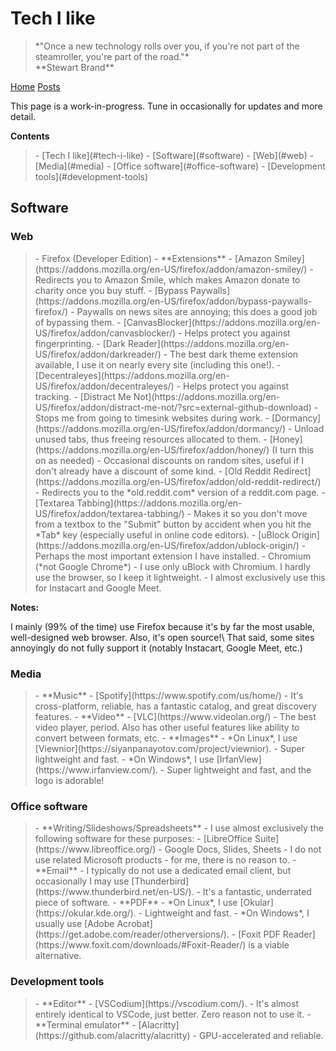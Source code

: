 <title>Tech I like</title>
<meta http-equiv="Content-Type" content="text/html; charset=UTF-8"/>
<meta name="viewport" content="width=device-width, initial-scale=1"/>
<link href="https://fonts.googleapis.com/css?family=IBM+Plex+Mono|Open+Sans" rel="stylesheet"/>
<link href="../stylesheet.css" rel="stylesheet"/>
<link rel="shortcut icon" type="image/png" href="/images/favicon.png"/>

# Tech I like

<blockquote class="quote">
    *"Once a new technology rolls over you, if you're not part of the steamroller, you're part of the road."* <br> **Stewart Brand**
</blockquote>

[Home](../) [Posts](./)

This page is a work-in-progress. Tune in occasionally for updates and more detail.

**Contents**
<blockquote class="contents">
- [Tech I like](#tech-i-like)
  - [Software](#software)
    - [Web](#web)
    - [Media](#media)
    - [Office software](#office-software)
    - [Development tools](#development-tools)
</blockquote>

## Software

### Web

<blockquote>
- Firefox (Developer Edition)
  - **Extensions**
    - [Amazon Smiley](https://addons.mozilla.org/en-US/firefox/addon/amazon-smiley/)
      - Redirects you to Amazon Smile, which makes Amazon donate to charity once you buy stuff.
    - [Bypass Paywalls](https://addons.mozilla.org/en-US/firefox/addon/bypass-paywalls-firefox/)
      - Paywalls on news sites are annoying; this does a good job of bypassing them.
    - [CanvasBlocker](https://addons.mozilla.org/en-US/firefox/addon/canvasblocker/)
      - Helps protect you against fingerprinting.
    - [Dark Reader](https://addons.mozilla.org/en-US/firefox/addon/darkreader/)
      - The best dark theme extension available, I use it on nearly every site (including this one!).
    - [Decentraleyes](https://addons.mozilla.org/en-US/firefox/addon/decentraleyes/)
      - Helps protect you against tracking.
    - [Distract Me Not](https://addons.mozilla.org/en-US/firefox/addon/distract-me-not/?src=external-github-download)
      - Stops me from going to timesink websites during work.
    - [Dormancy](https://addons.mozilla.org/en-US/firefox/addon/dormancy/)
      - Unload unused tabs, thus freeing resources allocated to them.
    - [Honey](https://addons.mozilla.org/en-US/firefox/addon/honey/) (I turn this on as needed)
      - Occasional discounts on random sites, useful if I don't already have a discount of some kind.
    - [Old Reddit Redirect](https://addons.mozilla.org/en-US/firefox/addon/old-reddit-redirect/)
      - Redirects you to the *old.reddit.com* version of a reddit.com page.
    - [Textarea Tabbing](https://addons.mozilla.org/en-US/firefox/addon/textarea-tabbing/)
      - Makes it so you don't move from a textbox to the "Submit" button by accident when you hit the *Tab* key (especially useful in online code editors).
    - [uBlock Origin](https://addons.mozilla.org/en-US/firefox/addon/ublock-origin/)
      - Perhaps the most important extension I have installed.
- Chromium (*not Google Chrome*)
  - I use only uBlock with Chromium. I hardly use the browser, so I keep it lightweight.
  - I almost exclusively use this for Instacart and Google Meet.
</blockquote>

**Notes:**

I mainly (99% of the time) use Firefox because it's by far the most usable, well-designed web browser. Also, it's open source!\ 
That said, some sites annoyingly do not fully support it (notably Instacart, Google Meet, etc.)

### Media

<blockquote>
- **Music**
  - [Spotify](https://www.spotify.com/us/home/)
    - It's cross-platform, reliable, has a fantastic catalog, and great discovery features.
- **Video**
  - [VLC](https://www.videolan.org/)
    - The best video player, period. Also has other useful features like ability to convert between formats, etc.
- **Images**
  - *On Linux*, I use [Viewnior](https://siyanpanayotov.com/project/viewnior). 
    - Super lightweight and fast.
  - *On Windows*, I use [IrfanView](https://www.irfanview.com/). 
    - Super lightweight and fast, and the logo is adorable!
</blockquote>

### Office software
<blockquote>
- **Writing/Slideshows/Spreadsheets**
  - I use almost exclusively the following software for these purposes:
    - [LibreOffice Suite](https://www.libreoffice.org/)
    - Google Docs, Slides, Sheets
  - I do not use related Microsoft products - for me, there is no reason to.
- **Email**
  - I typically do not use a dedicated email client, but occasionally I may use [Thunderbird](https://www.thunderbird.net/en-US/). 
    - It's a fantastic, underrated piece of software.
- **PDF**
  - *On Linux*, I use [Okular](https://okular.kde.org/). 
    - Lightweight and fast.
  - *On Windows*, I usually use [Adobe Acrobat](https://get.adobe.com/reader/otherversions/). 
    - [Foxit PDF Reader](https://www.foxit.com/downloads/#Foxit-Reader/) is a viable alternative.
</blockquote>

### Development tools
<blockquote>
- **Editor**
  - [VSCodium](https://vscodium.com/). 
    - It's almost entirely identical to VSCode, just better. Zero reason not to use it.
- **Terminal emulator**
  - [Alacritty](https://github.com/alacritty/alacritty)
    - GPU-accelerated and reliable.
</blockquote>